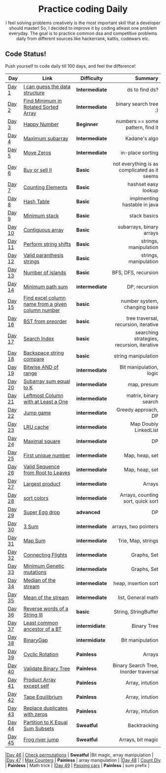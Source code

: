 
<h1 align="center">
  Practice coding Daily
</h1>

<p align="center">
  I feel solving problems creatively is the most important skill that a developer should master! 
  So, I decided to improve it by coding atleast one problem everyday.
  The goal is to practice common dsa and competitive problems daily from different sources like hackerrank, kattis, codewars etc.
</p>


## Code Status!

Push yourself to code daily till 100 days, and feel the difference!

| Day | Link | Difficulty | Summary
| ------------ | ---------- | ----- | -----------: |
| [Day 1](./Each%20day%20code%day!/kattis/find%datastructure/) | [I can guess the data structure](https://open.kattis.com/problems/guessthedatastructure/) | **Intermediate** |ds to find ds?|
| [Day 2](./Each%20day%20code%day!/leetcode/Find%20Minimum%20in%20Rotated%20Sorted%20Array/) | [Find Minimum in Rotated Sorted Array](https://leetcode.com/problems/find-minimum-in-rotated-sorted-array) | **Intermediate** |binary search tree :) |
| [Day 3](./Each%20day%20code%day!/leetcode/Happy%2Number/) | [Happy Number](https://leetcode.com/explore/other/card/30-day-leetcoding-challenge/528/week-1/3284/) | **Beginner** |numbers == some pattern, find it|
| [Day 4](./Each%20day%20code%day!/leetcode/Maximum%20subarray/) | [Maximum subarray](https://leetcode.com/explore/other/card/30-day-leetcoding-challenge/528/week-1/3285/) | **Intermediate** | Kadane's algo |
| [Day 5](./Each%20day%20code%day!/leetcode/Move%20zeros/) | [Move Zeros](https://leetcode.com/explore/other/card/30-day-leetcoding-challenge/528/week-1/3286/) | **Intermediate** | in-place sorting |
| [Day 6](./Each%20day%20code%day!/leetcode/buy%20sell%20II/) | [Buy or sell II](https://leetcode.com/explore/other/card/30-day-leetcoding-challenge/528/week-1/3287/) | **Basic** | not everything is as complicated as it seems |
| [Day 7](./Each%20day%20code%day!/leetcode/counting%20elements/) | [Counting Elements](https://leetcode.com/explore/other/card/30-day-leetcoding-challenge/528/week-1/3288/) | **Basic** | hashset easy lookup |
| [Day 8](./Each%20day%20code%day!/random/Hash%20Table/java) | [Hash Table]() | **Basic** | implmenting hastable in java |
| [Day 9](./Each%20day%20code%day!/leetcode/min%20stack/) | [Minimum stack](https://leetcode.com/explore/challenge/card/30-day-leetcoding-challenge/529/week-2/3292/) | **Basic** | stack basics |
| [Day 10](./Each%20day%20code%day!/leetcode/contiguous%20array/) | [Contiguous array](https://leetcode.com/explore/challenge/card/30-day-leetcoding-challenge/529/week-2/3298/) | **Basic** | subarrays, binary arrays |
| [Day 11](./Each%20day%20code%day!/leetcode/perform%20string%20shifts/) | [Perform string shifts](https://leetcode.com/explore/challenge/card/30-day-leetcoding-challenge/529/week-2/3299/) | **Basic** |strings, manipulation |
| [Day 12](./Each%20day%20code%day!/leetcode/valid%20prth%20strings/) | [Valid paranthesis strings](https://leetcode.com/explore/challenge/card/30-day-leetcoding-challenge/530/week-3/3301/) | **Basic** |strings, manipulation |
| [Day 13](./Each%20day%20code%day!/leetcode/number%20of%20islnds/) | [Number of islands](https://leetcode.com/explore/challenge/card/30-day-leetcoding-challenge/530/week-3/3302/) | **Basic** |BFS, DFS, recursion |
| [Day 14](./Each%20day%20code%day!/leetcode/minimum%20path%20sum/) | [Minimum path sum](https://leetcode.com/explore/challenge/card/30-day-leetcoding-challenge/530/week-3/3303/) | **intermediate** |DP, recursion |
|[Day 15](./Each%20day%20code%day!/random/Excel%20column%20name%20from%20a%20given%20column%20number/) | [Find excel column name from a given column number](https://www.geeksforgeeks.org/find-excel-column-name-given-number/) | **basic** |number system, changing base |
|[Day 16](./Each%20day%20code%day!/random/BST%20from%20preorder/) | [BST from preorder](https://leetcode.com/explore/challenge/card/30-day-leetcoding-challenge/530/week-3/3305/) | **basic** |tree traversal, recursion, iterative |
|[Day 17](./Each%20day%20code%day!/random/Binary%20Search/) | [Search Index](https://leetcode.com/explore/challenge) | **basic** |searching strategies, recursion, iterative |
|[Day 18](./Each%20day%20code%day!/leetcode/backspace%20string%20compare/) | [Backspace string compare](https://leetcode.com/explore/challenge) | **basic** |string manipulation|
|[Day 19](./Each%20day%20code%day!/leetcode/bitwise%20and%20of%20range/) | [Bitwise AND of range](https://leetcode.com/explore/challenge) | **intermediate** |Bit manipulation, logic|
|[Day 20](./Each%20day%20code%day!/leetcode/Subarray%20sum%20equals%20K/) | [Subarray sum equal to K](https://leetcode.com/explore/challenge) | **intermediate** |map, presum|
|[Day 21](./Each%20day%20code%day!/leetcode/Leftmost%20Column%20with%20at%20Least%20a%20One/) | [Leftmost Column with at Least a One](https://leetcode.com/explore/challenge/card/30-day-leetcoding-challenge/530/week-3/3306/) | **intermediate** |matrix, binary search|
|[Day 22](./Each%20day%20code%day!/leetcode/Jump%20game/) | [Jump game](https://leetcode.com/explore/challenge/card/30-day-leetcoding-challenge/531/week-4/3310/) | **intermediate** |Greedy approach, DP|
|[Day 23](./Each%20day%20code%day!/leetcode/LRU%20cache/) | [LRU cache](https://leetcode.com/explore/challenge/card/30-day-leetcoding-challenge/531/week-4/3309/) | **intermediate** |Map Doubly LinkedList|
|[Day 24](./Each%20day%20code%day!/leetcode/Maximal%20square/) | [Maximal square](https://leetcode.com/explore/challenge/card/30-day-leetcoding-challenge/531/week-4/3312/) | **intermediate** |DP|
|[Day 25](./Each%20day%20code%day!/leetcode/First%20unique%20number/) | [First unique number](https://leetcode.com/explore/challenge/card/30-day-leetcoding-challenge/531/week-4/3313/) | **intermediate** |Map, heap, set|
|[Day 26](./Each%20day%20code%day!/leetcode/Valid%20Sequence%20from%20Root%20to%20Leaves/) | [Valid Sequence from Root to Leaves](https://leetcode.com/explore/challenge/card/30-day-leetcoding-challenge/532/week-5/3315/) | **intermediate** |Map, heap, set|
|[Day 27](./Each%20day%20code%day!/leetcode/Valid%20Sequence%20from%20Root%20to%20Leaves/) | [Largest product](https://leetcode.com/explore/challenge/card/30-day-leetcoding-challenge/532/week-5/3315/) | **intermediate** |Arrays|
|[Day 28](./Each%20day%20code%day!/leetcode/sort%20colors/) | [sort colors](https://leetcode.com/problems/sort-colors/) | **intermediate** |Arrays, counting sort, quick sort|
|[Day 29](./Each%20day%20code%day!/leetcode/Egg%20drop/) | [Super Egg drop](https://leetcode.com/problems/super-egg-drop/) | **advanced** |DP|
|[Day 30](./Each%20day%20code%day!/random/Triplet%20sum%20zero/) | [3 Sum](https://leetcode.com/problems/3sum/) | **intermediate** |arrays, two pointers|
|[Day 31](./Each%20day%20code%day!/leetcode/Map%20sum/) | [Map Sum](https://leetcode.com/problems/map-sum-pairs/) | **intermediate** |Trie, Map, strings|
|[Day 32](./Each%20day%20code%day!/random/Graph%20Traversal/) | [Connecting Flights](https://fireship.io/pro/) | **intermediate** |Graphs, Set|
|[Day 33](./Each%20day%20code%day!/random/Min%20mutations/) | [Minimum Genetic mutations](https://leetcode.com/problems/minimum-genetic-mutation/) | **intermediate** |Graphs, Set|
|[Day 34](./Each%20day%20code%day!/leetcode/Median%20of%20stream/) | [Median of the stream](https://leetcode.com/problems/find-median-from-data-stream/) | **intermediate** |heap, insertion sort|
|[Day 35](./Each%20day%20code%day!/random/Moving%20of%20average/) | [Mean of the stream](https://leetcode.com/problems/moving-average-from-data-stream/) | **intermediate** |list, General math|
|[Day 36](./Each%20day%20code%day!/random/Reverse%20word%20III/) | [Reverse words of a String III](https://leetcode.com/problems/reverse-words-in-a-string-iii) | **basic** |String, StringBuffer|
|[Day 37](./Each%20day%20code%day!/leetcode/LCA%20of%20BT/) | [Least common ancestor of a BT](https://leetcode.com/problems/lowest-common-ancestor-of-a-binary-tree/) | **intermidiate** |Binary Tree|
|[Day 38](./Each%20day%20code%day!/random/BinaryGap/) | [BinaryGap](https://app.codility.com/programmers/lessons/1-iterations/binary_gap/) | **intermidiate** |Bit manipulation|
|[Day 39](./Each%20da%20code%day!/random/CyclicRotation/) | [Cyclic Rotation](https://app.codility.com/programmers/lessons/1-iterations/binary_gap/) | **Painless** |Arrays|
|[Day 40](./Each%20da%20code%day!/leetcode/Validate%20BT/) | [Validate Binary Tree](https://leetcode.com/problems/validate-binary-search-tree/) | **Painless** |Binary Search Tree, Inorder traversal|
|[Day 41](./Each%20da%20code%day!/leetcode/Product%20of%20Array%20Except%20Self/) | [Product Array except self](https://leetcode.com/articles/product-of-array-except-self/) | **Painless** |Array, intution |
|[Day 42](./Each%20da%20code%day!/random/TapeEquilibrium/) | [Tape Equilibrium](https://app.codility.com/programmers/lessons/3-time_complexity/tape_equilibrium/start/) | **Painless** |Array, intution |
|[Day 43](./Each%20da%20code%day!/random/Replace_duplicates_with_zeros/) | [Replace duplicates with zeros]() | **Painless** |Array, intution |
|[Day 44](./Each%20da%20code%day!/leetcode/Partition%20to%20K%20Equal%20Sum%20Subsets/) | [Partition to K Equal Sum Subsets](https://leetcode.com/problems/partition-to-k-equal-sum-subsets/) | **Sweatful** |Backtracking |
|[Day 45](./Each%20da%20code%day!/random/Frog_river_one/) | [Frog river jump](https://leetcode.com/problems/partition-to-k-equal-sum-subsets/) | **Sweatful** |Arrays, bit magic |

|[Day 46](./Each%20da%20code%day!/random/permCheck/) | [Check permutations](https://app.codility.com/programmers/lessons/4-counting_elements/frog_river_one/) | **Sweatful** |Bit magic, array manipulation |
|[Day 47](./Each%20da%20code%day!/random/MaxCounters/) | [Max Counters](https://app.codility.com/programmers/lessons/4-counting_elements/max_counters/) | **Painless** | array manipulation |
|[Day 48](./Each%20da%20code%day!/random/CountDiv/) | [Count Div](https://app.codility.com/programmers/lessons/5-prefix_sum/count_div/) | **Painless** | Math trick |
|[Day 49](./Each%20da%20code%day!/random/PassingCars/) | [Passing cars](https://app.codility.com/programmers/lessons/5-prefix_sum/passing_cars/) | **Painless** | sum prefix |
